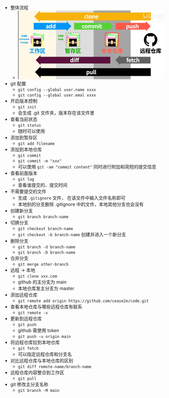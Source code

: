 * 整体流程
  * ![流程](attach/2022-07-25-09-46-27.png)
* git 配置
  * `git config --global user.name xxxx`
  * `git config --global user.emal xxxx`
* 开启版本控制
  * `git init`
  * 会生成 .git 文件夹，版本存在该文件里
* 查看当前状态
  * `git status`
  * 随时可以使用
* 添加到暂存区
  * `git add filename`
* 添加到本地仓库
  * `git commit`
  * `git commit -m "xxx"`
  * 可以使用 `git -am "commit content"` 同时进行附加和简短的提交信息
* 查看前面版本
  * `git log`
  * 查看谁提交的、提交时间
* 不需要提交的文件
  * 生成 `.gitignore` 文件， 在该文件中输入文件名称即可
  * 本地别的分支删除 .gitignore 中的文件，本地其他分支也会没有
* 创建新分支
  * `git branch branch-name`
* 切换分支
  * `git checkout branch-name`
  * `git checkout -b branch-name` 创建并进入一个新分支
* 删除分支
  * `git branch -d branch-name`
  * `git branch -D branch-name`
* 合并分支
  * `git merge other-branch`
* 远程 -> 本地
  * `git clone xxx.com`
  * github 的主分支为 main
  * 本地仓库发主分支为 master
* 添加远程仓库
  * `git remote add origin https://github.com/cease2e/code.git`
* 查看本地仓库与哪些远程仓库有联系
  * `git remote -v`
* 更新到远程仓库
  * `git push`
  * github 需使用 token
  * `git push -u origin main`
* 将远程仓库拉到本地仓库
  * `git fetch`
  * 可以指定远程仓库和分支名
* 对比远程仓库与本地仓库的区别
  * `git diff remote-name/branch-name`
* 远程仓库内容整合到工作区
  * `git pull`
* git 修改主分支名称
  * `git branch -M main`